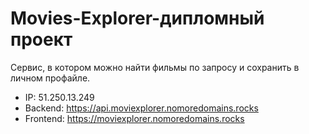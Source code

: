 # Movies-Explorer-дипломный проект
Сервис, в котором можно найти фильмы по запросу и сохранить в личном профайле.

- IP: 51.250.13.249
- Backend: https://api.moviexplorer.nomoredomains.rocks
- Frontend: https://moviexplorer.nomoredomains.rocks
